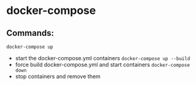 # docker-compose

## Commands:
`docker-compose up`
 * start the docker-compose.yml containers
`docker-compose up --build`
 * force build docker-compose.yml and start containers
`docker-compose down`
 * stop containers and remove them

